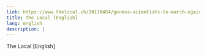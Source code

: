 ```yaml
---
link: https://www.thelocal.ch/20170404/geneva-scientists-to-march-against-alternative-facts
title: The Local [English]
lang: english
description: |
---
```

  The Local [English]
